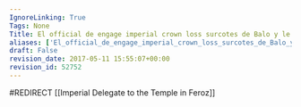 ```yaml
---
IgnoreLinking: True
Tags: None
Title: El official de engage imperial crown loss surcotes de Balo y le Toro Negro
aliases: ['El_official_de_engage_imperial_crown_loss_surcotes_de_Balo_y_le_Toro_Negro']
draft: False
revision_date: 2017-05-11 15:55:07+00:00
revision_id: 52752
---
```


#REDIRECT [[Imperial Delegate to the Temple in Feroz]]